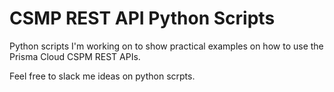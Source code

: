 # CSMP REST API Python Scripts

Python scripts I'm working on to show practical examples on how to use the Prisma Cloud CSPM REST APIs.


Feel free to slack me ideas on python scrpts. 

